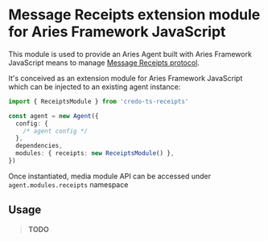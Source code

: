 # Message Receipts extension module for Aries Framework JavaScript

This module is used to provide an Aries Agent built with Aries Framework JavaScript means to manage [Message Receipts protocol](https://github.com/genaris/didcomm.org/tree/feat/receipts/site/content/protocols/receipts/1.0).

It's conceived as an extension module for Aries Framework JavaScript which can be injected to an existing agent instance:

```ts
import { ReceiptsModule } from 'credo-ts-receipts'

const agent = new Agent({
  config: {
    /* agent config */
  },
  dependencies,
  modules: { receipts: new ReceiptsModule() },
})
```

Once instantiated, media module API can be accessed under `agent.modules.receipts` namespace

## Usage

> **TODO**
